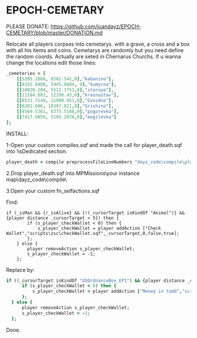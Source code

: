 # EPOCH-CEMETARY

PLEASE DONATE: https://github.com/juandayz/EPOCH-CEMETARY/blob/master/DONATION.md



Relocate all players corpses into cemetarys. with a grave, a cross and a box with all his items and coins. Cemetarys are randomly but you need define the random coords. Actually are seted in Chernarus Churchs. If u wanna change the locations edit those lines:

```ruby
_cemeteries = [
	[[5205.2866, 8582.541,0],"kabanino"],
	[[8332.0488, 5945.0884, 0],"kumyrna"],
	[[10020.204, 5512.1753,0],"staroye"],
	[[11184.681, 12290.43,0],"krasnostav"],
	[[8531.7148, 11980.951,0],"Gvozdno"],
	[[6201.606, 10397.821,0],"Grishino"],
	[[4569.5361, 6375.5166,0],"pogorevka"],
	[[7417.0859, 5195.2876,0],"mogilevka"]
];
```

INSTALL:

1-Open your custom compiles.sqf and made the call for player_death.sqf into !isDedicated section.

```ruby
player_death = compile preprocessFileLineNumbers "dayz_code\compile\player_death.sqf";
```

2.Drop player_death.sqf into MPMissions\your instance map\dayz_code\compile\

3.Open your custom fn_selfactions.sqf

Find:

```
if (_isMan && {!_isAlive} && {!(_cursorTarget isKindOf "Animal")} && {player distance _cursorTarget < 5}) then {
		if (s_player_checkWallet < 0) then {
			s_player_checkWallet = player addAction ["Check Wallet","scripts\zsc\checkWallet.sqf",_cursorTarget,0,false,true];
		};
	} else {
		player removeAction s_player_checkWallet;
		s_player_checkWallet = -1;
	};
```
  
  Replace by:
  
  ```ruby
  if ((_cursorTarget isKindOf "USOrdnanceBox_EP1") && {player distance _cursorTarget < 5}) then {
		if (s_player_checkWallet < 0) then {
			s_player_checkWallet = player addAction ["Money in tomb","scripts\zsc\checkWallet.sqf",_cursorTarget,0,false,true];
		};
	} else {
		player removeAction s_player_checkWallet;
		s_player_checkWallet = -1;
	};
  ```
Done.

